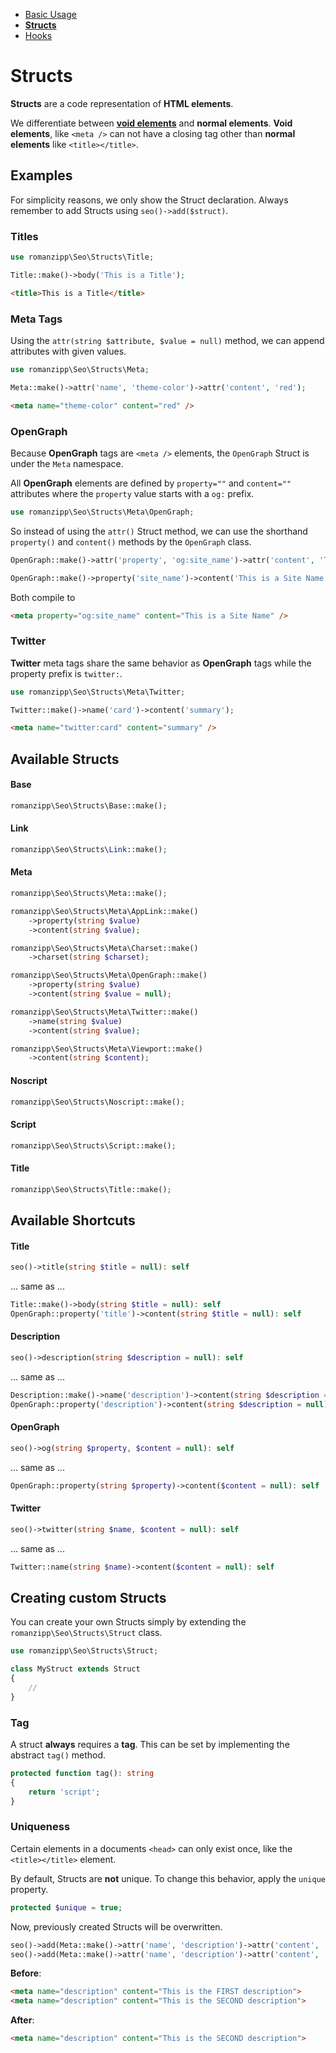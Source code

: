 - [Basic Usage](index.md)
- **[Structs](structs.md)**
- [Hooks](hooks.md)

# Structs

**Structs** are a code representation of **HTML elements**.

We differentiate between [**void elements**](https://www.w3.org/TR/html5/syntax.html#writing-html-documents-elements) and **normal elements**.
**Void elements**, like `<meta />` can not have a closing tag other than **normal elements** like `<title></title>`.

## Examples

For simplicity reasons, we only show the Struct declaration. Always remember to add Structs using `seo()->add($struct)`.

### Titles

```php
use romanzipp\Seo\Structs\Title;

Title::make()->body('This is a Title');
```

```html
<title>This is a Title</title>
```

### Meta Tags

Using the `attr(string $attribute, $value = null)` method, we can append attributes with given values.

```php
use romanzipp\Seo\Structs\Meta;

Meta::make()->attr('name', 'theme-color')->attr('content', 'red');
```

```html
<meta name="theme-color" content="red" />
```

### OpenGraph

Because **OpenGraph** tags are `<meta />` elements, the `OpenGraph` Struct is under the `Meta` namespace.

All **OpenGraph** elements are defined by `property=""` and `content=""` attributes where the `property` value starts with a `og:` prefix.

```php
use romanzipp\Seo\Structs\Meta\OpenGraph;
```

So instead of using the `attr()` Struct method, we can use the shorthand `property()` and `content()` methods by the `OpenGraph` class.

```php
OpenGraph::make()->attr('property', 'og:site_name')->attr('content', 'This is a Site Name');
```

```php
OpenGraph::make()->property('site_name')->content('This is a Site Name');
```

Both compile to

```html
<meta property="og:site_name" content="This is a Site Name" />
```

### Twitter

**Twitter** meta tags share the same behavior as **OpenGraph** tags while the property prefix is `twitter:`.

```php
use romanzipp\Seo\Structs\Meta\Twitter;

Twitter::make()->name('card')->content('summary');
```

```html
<meta name="twitter:card" content="summary" />
```

## Available Structs

#### Base

```php
romanzipp\Seo\Structs\Base::make();
```

#### Link

```php
romanzipp\Seo\Structs\Link::make();
```

#### Meta

```php
romanzipp\Seo\Structs\Meta::make();
```

```php
romanzipp\Seo\Structs\Meta\AppLink::make()
    ->property(string $value)
    ->content(string $value);
```

```php
romanzipp\Seo\Structs\Meta\Charset::make()
    ->charset(string $charset);
```

```php
romanzipp\Seo\Structs\Meta\OpenGraph::make()
    ->property(string $value)
    ->content(string $value = null);
```

```php
romanzipp\Seo\Structs\Meta\Twitter::make()
    ->name(string $value)
    ->content(string $value);
```

```php
romanzipp\Seo\Structs\Meta\Viewport::make()
    ->content(string $content);
```

#### Noscript

```php
romanzipp\Seo\Structs\Noscript::make();
```

#### Script

```php
romanzipp\Seo\Structs\Script::make();
```

#### Title

```php
romanzipp\Seo\Structs\Title::make();
```

## Available Shortcuts

#### Title

```php
seo()->title(string $title = null): self
```

... same as ...

```php
Title::make()->body(string $title = null): self
OpenGraph::property('title')->content(string $title = null): self
```

#### Description

```php
seo()->description(string $description = null): self
```

... same as ...

```php
Description::make()->name('description')->content(string $description = null): self
OpenGraph::property('description')->content(string $description = null): self
```

#### OpenGraph

```php
seo()->og(string $property, $content = null): self
```

... same as ...

```php
OpenGraph::property(string $property)->content($content = null): self
```

#### Twitter

```php
seo()->twitter(string $name, $content = null): self
```

... same as ...

```php
Twitter::name(string $name)->content($content = null): self
```

## Creating custom Structs

You can create your own Structs simply by extending the `romanzipp\Seo\Structs\Struct` class.

```php
use romanzipp\Seo\Structs\Struct;

class MyStruct extends Struct
{
    //
}
```

### Tag

A struct **always** requires a **tag**. This can be set by implementing the abstract `tag()` method.

```php
protected function tag(): string
{
    return 'script';
}
```

### Uniqueness

Certain elements in a documents `<head>` can only exist once, like the `<title></title>` element.

By default, Structs are **not** unique. To change this behavior, apply the `unique` property.

```php
protected $unique = true;
```

Now, previously created Structs will be overwritten.

```php
seo()->add(Meta::make()->attr('name', 'description')->attr('content', 'This is the FIRST description'));
seo()->add(Meta::make()->attr('name', 'description')->attr('content', 'This is the SECOND description'));
```

**Before**:

```html
<meta name="description" content="This is the FIRST description">
<meta name="description" content="This is the SECOND description">
```

**After**:

```html
<meta name="description" content="This is the SECOND description">
```
